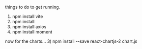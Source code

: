 things to do to get running.
1) npm install vite
2) npm install
3) npm install axios
4) npm install moment

now for the charts...
3) npm install --save react-chartjs-2 chart.js